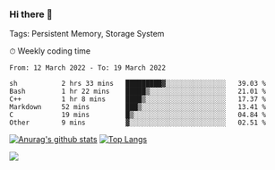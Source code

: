 ### Hi there 👋

Tags: Persistent Memory, Storage System

<!--

[![Anurag's github stats](https://github-readme-stats.vercel.app/api?username=wwyf)](https://github.com/anuraghazra/github-readme-stats)

[![Anurag's github stats](https://github-readme-stats.vercel.app/api?username=wwyf&count_private=true)](https://github.com/anuraghazra/github-readme-stats)


[![Top Langs](https://github-readme-stats.vercel.app/api/top-langs/?username=wwyf&count_private=true&&hide=jupyter%20notebook,html)](https://github.com/anuraghazra/github-readme-stats)



-->


⏱ Weekly coding time

<!--START_SECTION:waka-->

```text
From: 12 March 2022 - To: 19 March 2022

sh           2 hrs 33 mins   █████████▓░░░░░░░░░░░░░░░   39.03 %
Bash         1 hr 22 mins    █████▒░░░░░░░░░░░░░░░░░░░   21.01 %
C++          1 hr 8 mins     ████▒░░░░░░░░░░░░░░░░░░░░   17.37 %
Markdown     52 mins         ███▒░░░░░░░░░░░░░░░░░░░░░   13.41 %
C            19 mins         █▒░░░░░░░░░░░░░░░░░░░░░░░   04.84 %
Other        9 mins          ▓░░░░░░░░░░░░░░░░░░░░░░░░   02.51 %
```

<!--END_SECTION:waka-->



[![Anurag's github stats](https://github-readme-stats.vercel.app/api?username=wwyf&count_private=true&show_icons=true&hide_border=true)](https://github.com/anuraghazra/github-readme-stats) [![Top Langs](https://github-readme-stats.vercel.app/api/top-langs/?username=wwyf&count_private=true&hide=jupyter%20notebook,html,OpenEdge%20ABL&langs_count=10&layout=compact&hide_border=true)](https://github.com/anuraghazra/github-readme-stats)

<!--

[![willianrod's wakatime stats](https://github-readme-stats.vercel.app/api/wakatime?username=wwyf)](https://github.com/anuraghazra/github-readme-stats)


-->

![](https://hit.yhype.me/github/profile?user_id=23121291)
